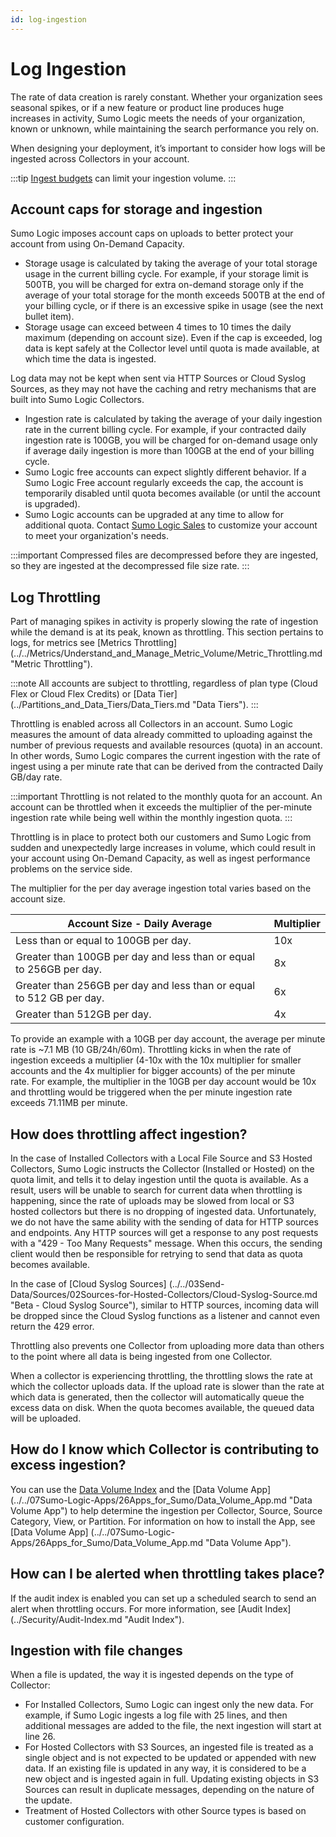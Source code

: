 ```yaml
---
id: log-ingestion
---
```


# Log Ingestion

The rate of data creation is rarely constant. Whether your organization sees seasonal spikes, or if a new feature or product line produces huge increases in activity, Sumo Logic meets the needs of your organization, known or unknown, while maintaining the search performance you rely on. 

When designing your deployment, it’s important to consider how logs will be ingested across Collectors in your account.

:::tip
[Ingest budgets](/docs/manage/ingestion-and-volume/ingest-budgets) can limit your ingestion volume.
:::

## Account caps for storage and ingestion

Sumo Logic imposes account caps on uploads to better protect your account from using On-Demand Capacity.

* Storage usage is calculated by taking the average of your total storage usage in the current billing cycle. For example, if your storage limit is 500TB, you will be charged for extra on-demand storage only if the average of your total storage for the month exceeds 500TB at the end of your billing cycle, or if there is an excessive spike in usage (see the next bullet item).
* Storage usage can exceed between 4 times to 10 times the daily maximum (depending on account size). Even if the cap is exceeded, log data is kept safely at the Collector level until quota is made available, at which time the data is ingested. 

Log data may not be kept when sent via HTTP Sources or Cloud Syslog Sources, as they may not have the caching and retry mechanisms that are built into Sumo Logic Collectors.

* Ingestion rate is calculated by taking the average of your daily ingestion rate in the current billing cycle. For example, if your contracted daily ingestion rate is 100GB, you will be charged for on-demand usage only if average daily ingestion is more than 100GB at the end of your billing cycle.
* Sumo Logic free accounts can expect slightly different behavior. If a Sumo Logic Free account regularly exceeds the cap, the account is temporarily disabled until quota becomes available (or until the account is upgraded).
* Sumo Logic accounts can be upgraded at any time to allow for additional quota. Contact [Sumo Logic Sales](mailto:sales@sumologic.com) to customize your account to meet your organization's needs.

:::important
Compressed files are decompressed before they are ingested, so they are ingested at the decompressed file size rate.
:::

## Log Throttling

Part of managing spikes in activity is properly slowing the rate of ingestion while the demand is at its peak, known as throttling. This section pertains to logs, for metrics see [Metrics Throttling] (../../Metrics/Understand_and_Manage_Metric_Volume/Metric_Throttling.md "Metric Throttling").

:::note
All accounts are subject to throttling, regardless of plan type (Cloud Flex or Cloud Flex Credits) or [Data Tier] (../Partitions_and_Data_Tiers/Data_Tiers.md "Data Tiers").
:::

Throttling is enabled across all Collectors in an account. Sumo Logic measures the amount of data already committed to uploading against the number of previous requests and available resources (quota) in an account. In other words, Sumo Logic compares the current ingestion with the rate of ingest using a per minute rate that can be derived from the contracted Daily GB/day rate.

:::important
Throttling is not related to the monthly quota for an account. An account can be throttled when it exceeds the multiplier of the per-minute ingestion rate while being well within the monthly ingestion quota.
:::

Throttling is in place to protect both our customers and Sumo Logic from sudden and unexpectedly large increases in volume, which could result in your account using On-Demand Capacity, as well as ingest performance problems on the service side.

The multiplier for the per day average ingestion total varies based on the account size. 

| Account Size - Daily Average | Multiplier |
|--|--|
| Less than or equal to 100GB per day. | 10x |
| Greater than 100GB per day and less than or equal to 256GB per day.  | 8x |
| Greater than 256GB per day and less than or equal to 512 GB per day. | 6x |
| Greater than 512GB per day. | 4x |

To provide an example with a 10GB per day account, the average per minute rate is \~7.1 MB (10 GB/24h/60m). Throttling kicks in when the rate of ingestion exceeds a multiplier (4-10x with the 10x multiplier for smaller accounts and the 4x multiplier for bigger accounts) of the per minute rate. For example, the multiplier in the 10GB per day account would be 10x and throttling would be triggered when the per minute ingestion rate exceeds 71.11MB per minute. 

## How does throttling affect ingestion?

In the case of Installed Collectors with a Local File Source and S3 Hosted Collectors, Sumo Logic instructs the Collector (Installed or Hosted) on the quota limit, and tells it to delay ingestion until the quota is available. As a result, users will be unable to search for current data when throttling is happening, since the rate of uploads may be slowed from local or S3 hosted collectors but there is no dropping of ingested data. Unfortunately, we do not have the same ability with the sending of data for HTTP sources and endpoints. Any HTTP sources will get a response to any post requests with a "429 - Too Many Requests" message. When this occurs, the sending client would then be responsible for retrying to send that data as quota becomes available.

In the case of [Cloud Syslog Sources] (../../03Send-Data/Sources/02Sources-for-Hosted-Collectors/Cloud-Syslog-Source.md "Beta - Cloud Syslog Source"), similar to HTTP sources, incoming data will be dropped since the Cloud Syslog functions as a listener and cannot even return the 429 error.

Throttling also prevents one Collector from uploading more data than others to the point where all data is being ingested from one Collector.

When a collector is experiencing throttling, the throttling slows the rate at which the collector uploads data. If the upload rate is slower than the rate at which data is generated, then the collector will automatically queue the excess data on disk. When the quota becomes available, the queued data will be uploaded.

## How do I know which Collector is contributing to excess ingestion?

You can use the [Data Volume Index](/docs/manage/ingestion-and-volume/data-volume-index) and the [Data Volume App] (../../07Sumo-Logic-Apps/26Apps_for_Sumo/Data_Volume_App.md "Data Volume App") to help determine the ingestion per Collector, Source, Source Category, View, or Partition. For information on how to install the App, see [Data Volume App] (../../07Sumo-Logic-Apps/26Apps_for_Sumo/Data_Volume_App.md "Data Volume App"). 

## How can I be alerted when throttling takes place?

If the audit index is enabled you can set up a scheduled search to send an alert when throttling occurs. For more information, see [Audit Index] (../Security/Audit-Index.md "Audit Index").  

## Ingestion with file changes

When a file is updated, the way it is ingested depends on the type of Collector:

* For Installed Collectors, Sumo Logic can ingest only the new data. For example, if Sumo Logic ingests a log file with 25 lines, and then additional messages are added to the file, the next ingestion will start at line 26.
* For Hosted Collectors with S3 Sources, an ingested file is treated as a single object and is not expected to be updated or appended with new data. If an existing file is updated in any way, it is considered to be a new object and is ingested again in full. Updating existing objects in S3 Sources can result in duplicate messages, depending on the nature of the update.
* Treatment of Hosted Collectors with other Source types is based on customer configuration.
